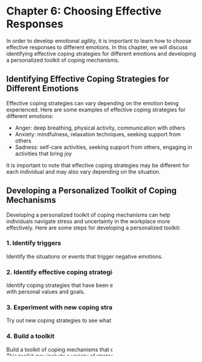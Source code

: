 Chapter 6: Choosing Effective Responses
=======================================

In order to develop emotional agility, it is important to learn how to choose effective responses to different emotions. In this chapter, we will discuss identifying effective coping strategies for different emotions and developing a personalized toolkit of coping mechanisms.

Identifying Effective Coping Strategies for Different Emotions
--------------------------------------------------------------

Effective coping strategies can vary depending on the emotion being experienced. Here are some examples of effective coping strategies for different emotions:

* Anger: deep breathing, physical activity, communication with others
* Anxiety: mindfulness, relaxation techniques, seeking support from others
* Sadness: self-care activities, seeking support from others, engaging in activities that bring joy

It is important to note that effective coping strategies may be different for each individual and may also vary depending on the situation.

Developing a Personalized Toolkit of Coping Mechanisms
------------------------------------------------------

Developing a personalized toolkit of coping mechanisms can help individuals navigate stress and uncertainty in the workplace more effectively. Here are some steps for developing a personalized toolkit:

### 1. Identify triggers

Identify the situations or events that trigger negative emotions.

### 2. Identify effective coping strategies

Identify coping strategies that have been effective in the past or that align with personal values and goals.

### 3. Experiment with new coping strategies

Try out new coping strategies to see what works best in different situations.

### 4. Build a toolkit

Build a toolkit of coping mechanisms that can be accessed when needed. This toolkit may include a variety of strategies such as deep breathing exercises, physical activity, and self-care activities.

By identifying effective coping strategies for different emotions and developing a personalized toolkit of coping mechanisms, individuals can become more adaptable, flexible, and better equipped to handle stress and uncertainty in the workplace. It is an essential skill for achieving ongoing growth and development both personally and professionally.
